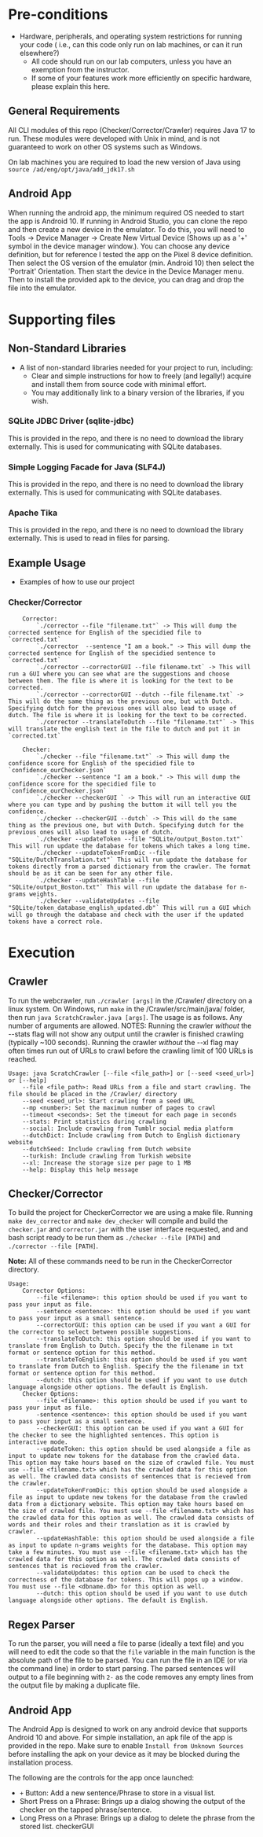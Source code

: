 # Pre-conditions
- Hardware, peripherals, and operating system restrictions for running your code ( i.e., can this code only run on lab machines, or can it run elsewhere?)
    - All code should run on our lab computers, unless you have an exemption from the instructor.
    - If some of your features work more efficiently on specific hardware, please explain this here.
## General Requirements
All CLI modules of this repo (Checker/Corrector/Crawler) requires Java 17 to run. These modules were developed with Unix in mind, and is not guaranteed to work on other OS systems such as Windows.

On lab machines you are required to load the new version of Java using `source /ad/eng/opt/java/add_jdk17.sh`

## Android App 
When running the android app, the minimum required OS needed to start the app is Android 10. If running in Android Studio, you can clone the repo and then create a new device in the 
emulator. To do this, you will need to Tools -> Device Manager -> Create New Virtual Device (Shows up as a '+' symbol in the device manager window.). You can choose any
device definition, but for reference I tested the app on the Pixel 8 device definition. Then select the OS version of the emulator (min. Android 10) then select the 'Portrait' Orientation. Then
start the device in the Device Manager menu. Then to install the provided apk to the device, you can drag and drop the file into the emulator.

# Supporting files
## Non-Standard Libraries
- A list of non-standard libraries needed for your project to run, including:
    - Clear and simple instructions for how to freely (and legally!) acquire and install them from source code with minimal effort.
    - You may additionally link to a binary version of the libraries, if you wish.
### SQLite JDBC Driver (sqlite-jdbc)
This is provided in the repo, and there is no need to download the library externally. This is used for communicating with SQLite databases.

### Simple Logging Facade for Java (SLF4J)
This is provided in the repo, and there is no need to download the library externally. This is used for communicating with SQLite databases.

### Apache Tika
This is provided in the repo, and there is no need to download the library externally. This is used to read in files for parsing.
## Example Usage
- Examples of how to use our project
### Checker/Corrector
```
    Corrector:
        `./corrector --file "filename.txt"` -> This will dump the corrected sentence for English of the specidied file to `corrected.txt`
        `./corrector  --sentence "I am a book." -> This will dump the corrected sentence for English of the specidied sentence to `corrected.txt`
        `./corrector --correctorGUI --file filename.txt` -> This will run a GUI where you can see what are the suggestions and choose between them. The file is where it is looking for the text to be corrected.
        `./corrector --correctorGUI --dutch --file filename.txt` -> This will do the same thing as the previous one, but with Dutch. Specifying dutch for the previous ones will also lead to usage of dutch. The file is where it is looking for the text to be corrected.
        `./corrector --translateToDutch --file "filename.txt"` -> This will translate the english text in the file to dutch and put it in `corrected.txt`

    Checker:
        `./checker --file "filename.txt"` -> This will dump the confidence score for English of the specidied file to `confidence_ourChecker.json`
        `./checker --sentence "I am a book." -> This will dump the confidence score for the specidied file to `confidence_ourChecker.json`
        `./checker --checkerGUI ` -> This will run an interactive GUI where you can type and by pushing the buttom it will tell you the confidence.
        `./checker --checkerGUI --dutch` -> This will do the same thing as the previous one, but with Dutch. Specifying dutch for the previous ones will also lead to usage of dutch.
        `./checker --updateToken --file "SQLite/output_Boston.txt"` This will run update the database for tokens which takes a long time.
        `./checker --updateTokenFromDic --file "SQLite/DutchTranslation.txt"` This will run update the database for tokens directly from a parsed dictionary from the crawler. The format should be as it can be seen for any other file.
        `./checker --updateHashTable --file "SQLite/output_Boston.txt"` This will run update the database for n-grams weights.
        `./checker --validateUpdates --file "SQLite/token_database_english_updated.db"` This will run a GUI which will go through the database and check with the user if the updated tokens have a correct role.
```

# Execution

## Crawler
To run the webcrawler, run `./crawler [args]` in the /Crawler/ directory on a linux system. On Windows, run `make` in the /Crawler/src/main/java/ folder, then run `java ScratchCrawler.java [args]`. The usage is as follows. Any number of arguments are allowed. NOTES: Running the crawler *without* the --stats flag will not show any output until the crawler is finished crawling (typically ~100 seconds). Running the crawler *without* the --xl flag may often times run out of URLs to crawl before the crawling limit of 100 URLs is reached.   
```
Usage: java ScratchCrawler [--file <file_path>] or [--seed <seed_url>] or [--help]
    --file <file_path>: Read URLs from a file and start crawling. The file should be placed in the /Crawler/ directory
    --seed <seed_url>: Start crawling from a seed URL
    --mp <number>: Set the maximum number of pages to crawl
    --timeout <seconds>: Set the timeout for each page in seconds
    --stats: Print statistics during crawling
    --social: Include crawling from Tumblr social media platform
    --dutchDict: Include crawling from Dutch to English dictionary website
    --dutchSeed: Include crawling from Dutch website
    --turkish: Include crawling from Turkish website
    --xl: Increase the storage size per page to 1 MB
    --help: Display this help message
```


## Checker/Corrector
To build the project for CheckerCorrector we are using a make file. Running `make dev_corrector` and `make dev_checker` will compile and build the `checker.jar` and `corrector.jar` with the user interface requested, and and bash script ready to be run them as `./checker --file [PATH]` and `./corrector --file [PATH]`.

**Note:** All of these commands need to be run in the CheckerCorrector directory.
```
Usage:
    Corrector Options:
        --file <filename>: this option should be used if you want to pass your input as file.
        --sentence <sentence>: this option should be used if you want to pass your input as a small sentence.
        --correctorGUI: this option can be used if you want a GUI for the corrector to select between possible suggestions.
        --translateToDutch: this option should be used if you want to translate from English to Dutch. Specify the the filename in txt format or sentence option for this method.
        --translateToEnglish: this option should be used if you want to translate from Dutch to English. Specify the the filename in txt format or sentence option for this method.
        --dutch: this option should be used if you want to use dutch language alongside other options. The default is English.
    Checker Options:
        --file <filename>: this option should be used if you want to pass your input as file.
        -sentence <sentence>: this option should be used if you want to pass your input as a small sentence.
        --checkerGUI: this option can be used if you want a GUI for the checker to see the highlighted sentences. This option is interactive mode.
        --updateToken: this option should be used alongside a file as input to update new tokens for the database from the crawled data. This option may take hours based on the size of crawled file. You must use --file <filename.txt> which has the crawled data for this option as well. The crawled data consists of sentences that is recieved from the crawler. 
        --updateTokenFromDic: this option should be used alongside a file as input to update new tokens for the database from the crawled data from a dictionary website. This option may take hours based on the size of crawled file. You must use --file <filename.txt> which has the crawled data for this option as well. The crawled data consists of words and their roles and their translation as it is crawled by crawler.
        --updateHashTable: this option should be used alongside a file as input to update n-grams weights for the database. This option may take a few minutes. You must use --file <filename.txt> which has the crawled data for this option as well. The crawled data consists of sentences that is recieved from the crawler. 
        --validateUpdates: this option can be used to check the correctness of the database for tokens. This will pops up a window. You must use --file <dbname.db> for this option as well.
        --dutch: this option should be used if you want to use dutch language alongside other options. The default is English.
```
## Regex Parser
To run the parser, you will need a file to parse (ideally a text file) and you will need to edit the code so that the `file` variable in the main function is the absolute path of the file to be parsed. You can run the file in an IDE (or via the command line) in order to start parsing. The parsed sentences will output to a file beginning with `2-` as the code removes any empty lines from the output file by making a duplicate file.

## Android App
The Android App is designed to work on any android device that supports Android 10 and above. For simple installation, an apk file of the app is provided in the repo. Make sure to enable `Install from Unknown Sources` before installing the apk on your device as it may be blocked during the installation process. 

The following are the controls for the app once launched:
- `+` Button: Add a new sentence/Phrase to store in a visual list.
- Short Press on a Phrase: Brings up a dialog showing the output of the checker on the tapped phrase/sentence.
- Long Press on a Phrase: Brings up a dialog to delete the phrase from the stored list.
checkerGUI